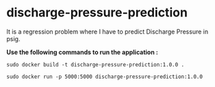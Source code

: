# discharge-pressure-prediction

It is a regression problem where I have to predict Discharge Pressure in psig.

**Use the following commands to run the application :**

`sudo docker build -t discharge-pressure-prediction:1.0.0 .`

`sudo docker run -p 5000:5000 discharge-pressure-prediction:1.0.0`